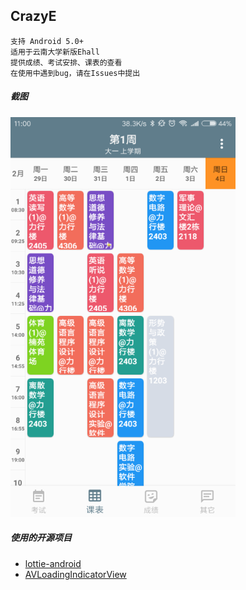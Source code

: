 ## CrazyE
    支持 Android 5.0+
    适用于云南大学新版Ehall
    提供成绩、考试安排、课表的查看
    在使用中遇到bug，请在Issues中提出
##### 截图
![screenshot1](screenshot/screenshot2.png)

##### 使用的开源项目
* [lottie-android](https://github.com/fullalien/lottie-android)  
* [AVLoadingIndicatorView](https://github.com/81813780/AVLoadingIndicatorView)

